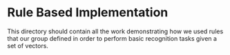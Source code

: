# Rule Based Implementation 
This directory should contain all the work demonstrating how we used rules that our group defined in order to perform basic recognition tasks given a set of vectors. 
